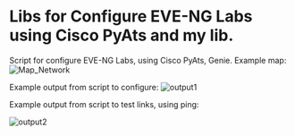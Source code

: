 # Libs for Configure EVE-NG Labs using Cisco PyAts and my lib.

Script for configure EVE-NG Labs, using Cisco PyAts, Genie.
Example map:
![Map_Network](http://alexcisco.com/wp-content/uploads/2019/12/eveng_configuration_1.png)

Example output from script to configure:
![output1](http://alexcisco.com/wp-content/uploads/2019/12/eveng_configuration_2.png)

Example output from script to test links, using ping:

![output2](http://alexcisco.com/wp-content/uploads/2019/12/eveng_configuration_3.png)
